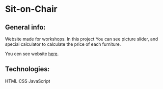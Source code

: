 # Sit-on-Chair

## General info:
Website made for workshops. In this project You can see picture slider, and special calculator to calculate the price of each furniture.

You cen see website [here](https://holania.github.io/sit-on-chair/).

## Technologies: 
HTML
CSS
JavaScript

